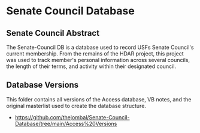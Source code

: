 # Senate Council Database
## Senate Council Abstract

The Senate-Council DB is a database used to record USFs Senate Council's current membership. From the remains of the HDAR project, this project was used to track member's personal information across several councils, the length of their terms, and activity within their designated council.  

## Database Versions
This folder contains all versions of the Access database, VB notes, and the original masterlist used to create the database structure.  
  - https://github.com/thejombal/Senate-Council-Database/tree/main/Access%20Versions   
